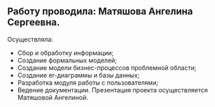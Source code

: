
## Работу проводила: Матяшова Ангелина Сергеевна.
Осуществляла:
-	Сбор и обработку информации;
- Создание формальных моделей;
-	Создание модели бизнес-процессов проблемной области;
-	Создание er-диаграммы и базы данных;
-	Разработка модуля работы с пользователями;
-	Ведение документации.
Презентация проекта осуществляется Матяшовой Ангелиной.



